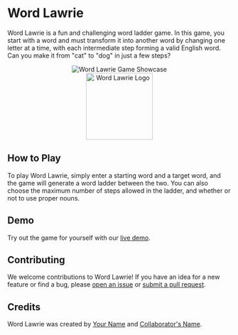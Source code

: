 # Word Lawrie

Word Lawrie is a fun and challenging word ladder game. In this game, you start with a word and must transform it into another word by changing one letter at a time, with each intermediate step forming a valid English word. Can you make it from "cat" to "dog" in just a few steps?

<div align="center">
  <img src="https://media.giphy.com/media/N3N12wVi2JmdapwI6h/giphy.gif" alt="Word Lawrie Game Showcase">
</div>

<div align="center">
  <img src="https://i.imgur.com/dq1KlC5.png" alt="Word Lawrie Logo" width="150">
</div>

## How to Play

To play Word Lawrie, simply enter a starting word and a target word, and the game will generate a word ladder between the two. You can also choose the maximum number of steps allowed in the ladder, and whether or not to use proper nouns.

## Demo

Try out the game for yourself with our [live demo](https://word-lawrie.herokuapp.com/).

## Contributing

We welcome contributions to Word Lawrie! If you have an idea for a new feature or find a bug, please [open an issue](https://github.com/your-username/word-lawrie/issues) or [submit a pull request](https://github.com/your-username/word-lawrie/pulls).

## Credits

Word Lawrie was created by [Your Name](https://github.com/your-username) and [Collaborator's Name](https://github.com/collaborator-username).
